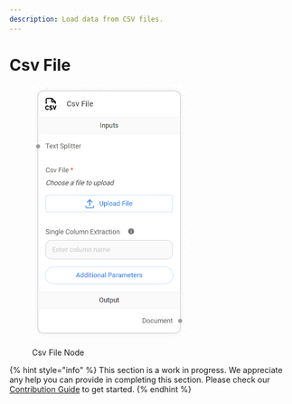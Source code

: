 ```yaml
---
description: Load data from CSV files.
---
```


# Csv File

<figure><img src="../../../.gitbook/assets/image (4) (1) (1) (1) (1) (1).png" alt="" width="271"><figcaption><p>Csv File Node</p></figcaption></figure>

{% hint style="info" %}
This section is a work in progress. We appreciate any help you can provide in completing this section. Please check our [Contribution Guide](../../../CONTRIBUTING.md) to get started.
{% endhint %}
